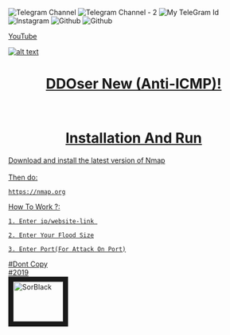 ![Telegram Channel](https://t.me/PrimeTeam "TeleGram")
![Telegram Channel - 2](https://t.me/Prime_Plus "TeleGram - 2")
![My TeleGram Id](https://t.me/SorBlack "Help")
![Instagram](https://instagram/SorBlack "InstaGram")
![Github](https://github.com/SorBlackPlus "GitHub")
![Github](https://www.youtube.com/channel/UCUfkceZ6SG07MItIg5n6sPA "Youtube")

<a href="https://t.me/PrimeTeam" target="_blank">
<a href="https://t.me/Prime_Plus" target="_blank">
<a href="https://t.me/SorBlack" target="_blank">
<a href="https://instagram/SorBlack" target="_blank">
<a href="https://github.com/SorBlackPlus" target="_blank">
YouTube<a href="https://www.youtube.com/channel/UCUfkceZ6SG07MItIg5n6sPA" target="_blank">

![alt text](https://imgurl.ir/uploads/r689883_.png)

<h1 align="center">
  DDOser New (Anti-ICMP)!
</h1>
<br>


<h1 align="center">
   Installation And Run
</h1>

Download and install the latest version of Nmap<br>
<br>
Then do:<br>
```Shell
https://nmap.org
```
How To Work ?:
```Shell
1. Enter ip/website-link 
```

```Shell
2. Enter Your Flood Size
```

```Shell
3. Enter Port(For Attack On Port)
```

#Dont Copy
<br>
#2019
<br>
<a href="https://t.me/SorBlack" target="_blank"><img src="https://imgurl.ir/uploads/e48726_.jpg" 
alt="SorBlack" width="100" height="80" border="10" /></a>
